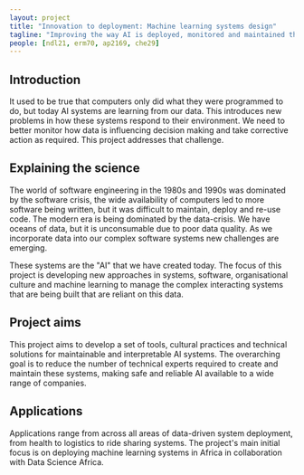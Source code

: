 ```yaml
---
layout: project
title: "Innovation to deployment: Machine learning systems design"
tagline: "Improving the way AI is deployed, monitored and maintained through a systems design approach"
people: [ndl21, erm70, ap2169, che29]
---
```


## Introduction

It used to be true that computers only did what they were programmed to do, but today AI systems are learning from our data. This introduces new problems in how these systems respond to their environment. We need to better monitor how data is influencing decision making and take corrective action as required. This project addresses that challenge.

## Explaining the science

The world of software engineering in the 1980s and 1990s was dominated by the software crisis, the wide availability of computers led to more software being written, but it was difficult to maintain, deploy and re-use code. The modern era is being dominated by the data-crisis. We have oceans of data, but it is unconsumable due to poor data quality. As we incorporate data into our complex software systems new challenges are emerging.

These systems are the "AI" that we have created today. The focus of this project is developing new approaches in systems, software, organisational culture and machine learning to manage the complex interacting systems that are being built that are reliant on this data. 

## Project aims

This project aims to develop a set of tools, cultural practices and technical solutions for maintainable and interpretable AI systems. The overarching goal is to reduce the number of technical experts required to create and maintain these systems, making safe and reliable AI available to a wide range of companies. 

## Applications

Applications range from across all areas of data-driven system deployment, from health to logistics to ride sharing systems. The project's main initial focus is on deploying machine learning systems in Africa in collaboration with Data Science Africa. 
